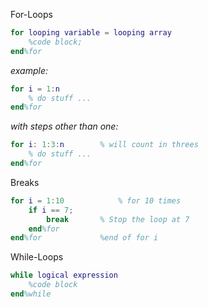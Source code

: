
For-Loops
```matlab
for looping variable = looping array	
	%code block;
end%for					
```
*example:*
```matlab
for i = 1:n
	% do stuff ...
end%for
```
*with steps other than one:*
```matlab
for i: 1:3:n 		% will count in threes
	% do stuff ...
end%for
```
Breaks
```matlab
for i = 1:10			% for 10 times
	if i == 7;
		break		% Stop the loop at 7 
	end%for
end%for				%end of for i
```
While-Loops
```matlab
while logical expression
	%code block
end%while	
```

